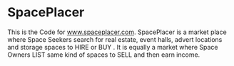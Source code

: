 # SpacePlacer
This is the Code for www.spaceplacer.com.
SpacePlacer is a market place where Space Seekers search for real estate, event halls, advert locations and storage spaces to HIRE or BUY . It is equally a market where Space Owners LIST same kind of spaces to SELL and then earn income.
